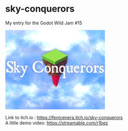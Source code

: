 # sky-conquerors
My entry for the Godot Wild Jam #15

![logo](./logo.png)

Link to itch.io : https://fenicenera.itch.io/sky-conquerors  
A little demo video: https://streamable.com/r1bez
